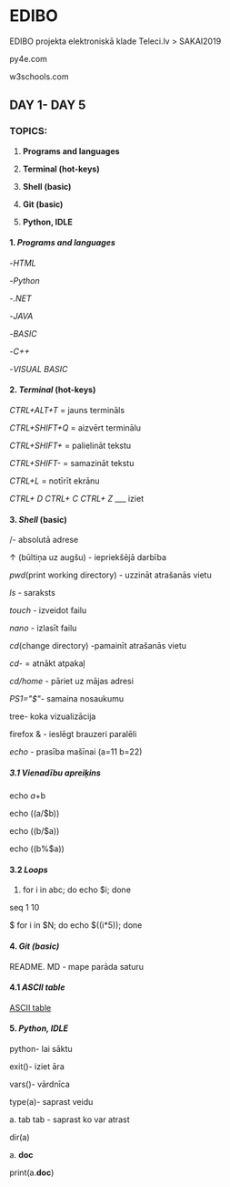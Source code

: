 # EDIBO
EDIBO projekta elektroniskā klade
 Teleci.lv > SAKAI2019 

 py4e.com
 
 w3schools.com


## DAY 1- DAY 5 ##


### TOPICS: ###
1. **Programs and languages**


2. **Terminal (hot-keys)**


3. **Shell (basic)**


4. **Git (basic)**


5. **Python, IDLE** 




#### 1. *Programs and languages* ####
-*HTML*


-*Python*


-*.NET*


-*JAVA*


-*BASIC*


-*C++*


-*VISUAL BASIC*



####  2. *Terminal* (hot-keys) #### 


*CTRL+ALT+T* = jauns termināls


*CTRL+SHIFT+Q* = aizvērt terminālu


*CTRL+SHIFT+* = palielināt tekstu


*CTRL+SHIFT-* = samazināt tekstu


*CTRL+L* = notīrīt ekrānu

*CTRL+ D*  *CTRL+ C*   *CTRL+ Z*  ___ iziet

####  3. *Shell* (basic) #### 


 /- absolutā adrese



 ↑ (būltiņa uz augšu) - iepriekšējā darbība
 
 
 *pwd*(print working directory) - uzzināt atrašanās vietu
 
 
 *ls* - saraksts 
 
 
 *touch* - izveidot failu
 
 
 
 *nano* - izlasīt failu
 
 
 
 
 
 *cd*(change directory) -pamainīt atrašanās vietu
 
 
 
 
 *cd-* = atnākt atpakaļ
 
 
 *cd/home* - pāriet uz mājas adresi 
 


 *PS1="$"*- samaina nosaukumu 
 
 
 tree- koka vizualizācija
 
 
 firefox & - ieslēgt brauzeri paralēli



 *echo* - prasība mašīnai 
(a=11
b=22)


 ##### 3.1 *Vienadību apreiķins*  #####


echo $a+$b

 
echo $(($a/$b)) 

 
echo $(($b/$a)) 

 
echo $(($b%$a))  



#### 3.2 *Loops* #### 

1) for i in abc; do echo $i; done 



 seq 1 10
 
 
 
 $ for i in $N; do echo $((i*5)); done
 





####  4. *Git (basic)* #### 


README. MD  - mape parāda saturu






#### 4.1 *ASCII table* ####


[ASCII table](http://www.ecowin.org/ascii.htm)



#### 5. *Python, IDLE* ####

python- lai sāktu

exit()- iziet āra

vars()- vārdnīca

type(a)- saprast veidu

a. tab tab - saprast ko var atrast

dir(a)

a. __doc__

print(a.__doc__)







